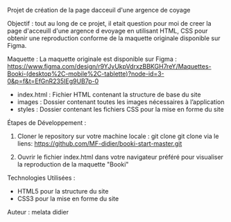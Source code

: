 Projet de création de la page dacceuil d'une argence de coyage 

Objectif : tout au long de ce projet, il etait question pour moi de creer la page d'acceuill d'une argence d evoyage en utilisant HTML, CSS  pour obtenir une reproduction conforme de la maquette originale disponible sur Figma.

Maquette : La maquette originale est disponible sur Figma : https://www.figma.com/design/r9YJyUkpVdrxzBBKGH7reY/Maquettes-Booki-(desktop%2C-mobile%2C-tablette)?node-id=3-0&p=f&t=EfGnR235IEg9UB7p-0

- index.html : Fichier HTML  contenant la structure de base du site
- images : Dossier contenant  toutes les images nécessaires à l’application
- styles : Dossier contenant les fichiers CSS pour la mise en forme du site

Étapes de Développement :

1. Cloner le repository sur votre machine locale : git clone  git clone via le liens: https://github.com/MF-didier/booki-start-master.git

2. Ouvrir le fichier index.html dans votre navigateur préféré pour visualiser la reproduction de la maquette "Booki"

Technologies Utilisées :

- HTML5 pour la structure du site
- CSS3 pour la mise en forme du site

Auteur : melata didier
